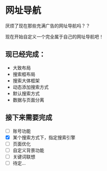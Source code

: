 # 网址导航

厌烦了现在那些充满广告的网址导航吗？？

现在开始自定义一个完全属于自己的网址导航吧！

## 现已经完成：

 - 大致布局
 - 搜索框布局
 - 搜索大体框架
 - 动态添加搜索方式
 - 默认搜索方式
 - 数据与页面分离

## 接下来需要完成

- [ ] 账号功能
- [x] 某个搜索方式下，指定搜索引擎
- [ ] 页面优化
- [ ] 自定义背景功能
- [ ] 关键词联想
- [ ] 待定...